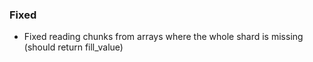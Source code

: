 ### Fixed
- Fixed reading chunks from arrays where the whole shard is missing (should return fill_value)
